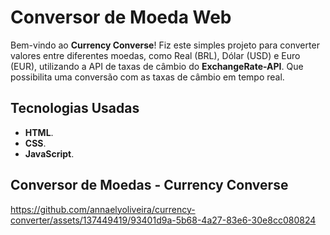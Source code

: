 # Conversor de Moeda Web

Bem-vindo ao **Currency Converse**! Fiz este simples projeto para converter valores entre diferentes moedas, como Real (BRL), Dólar (USD) e Euro (EUR), utilizando a API de taxas de câmbio do **ExchangeRate-API**. Que possibilita uma conversão com as taxas de câmbio em tempo real.

## Tecnologias Usadas

- **HTML**.
- **CSS**.
- **JavaScript**.


## Conversor de Moedas - Currency Converse
https://github.com/annaelyoliveira/currency-converter/assets/137449419/93401d9a-5b68-4a27-83e6-30e8cc080824

